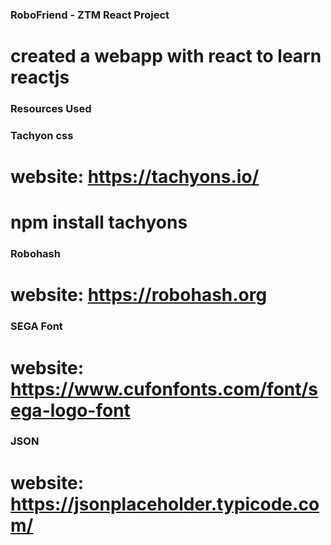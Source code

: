 ### RoboFriend - ZTM React Project
# created a webapp with react to learn reactjs

### Resources Used

### Tachyon css
# website: https://tachyons.io/
# npm install tachyons

### Robohash
# website: https://robohash.org

### SEGA Font
# website: https://www.cufonfonts.com/font/sega-logo-font

### JSON
# website: https://jsonplaceholder.typicode.com/
